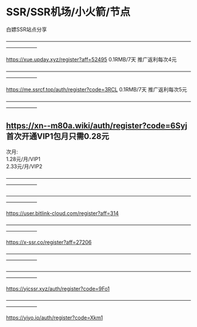 # SSR/SSR机场/小火箭/节点
白嫖SSR站点分享

——————————————————————————————————————————   


https://xue.upday.xyz/register?aff=52495      0.1RMB/7天    推广返利每次4元 
                                          
—————————————————————————————————————————— 

https://me.ssrcf.top/auth/register?code=3RCL  0.1RMB/7天    推广返利每次5元 
                                          
—————————————————————————————————————————— 

##  https://xn--m80a.wiki/auth/register?code=6Syj 首次开通VIP1包月只需0.28元 	
   次月:<br>
   1.28元/月/VIP1		<br>
   2.33元/月/VIP2  <br>


——————————————————————————————————————————   


——————————————————————————————————————————   

https://user.bitlink-cloud.com/register?aff=314

——————————————————————————————————————————   

https://x-ssr.co/register?aff=27206

——————————————————————————————————————————   


——————————————————————————————————————————   

https://yjcssr.xyz/auth/register?code=9Fo1


——————————————————————————————————————————   

https://yiyo.io/auth/register?code=Xkm1


